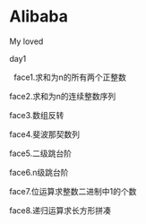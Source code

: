 # Alibaba
My loved


day1  

 
face1.求和为n的所有两个正整数
 

face2.求和为n的连续整数序列
 

face3.数组反转
 

face4.斐波那契数列
 

face5.二级跳台阶
 

face6.n级跳台阶
 

face7.位运算求整数二进制中1的个数
 

face8.递归运算求长方形拼凑
